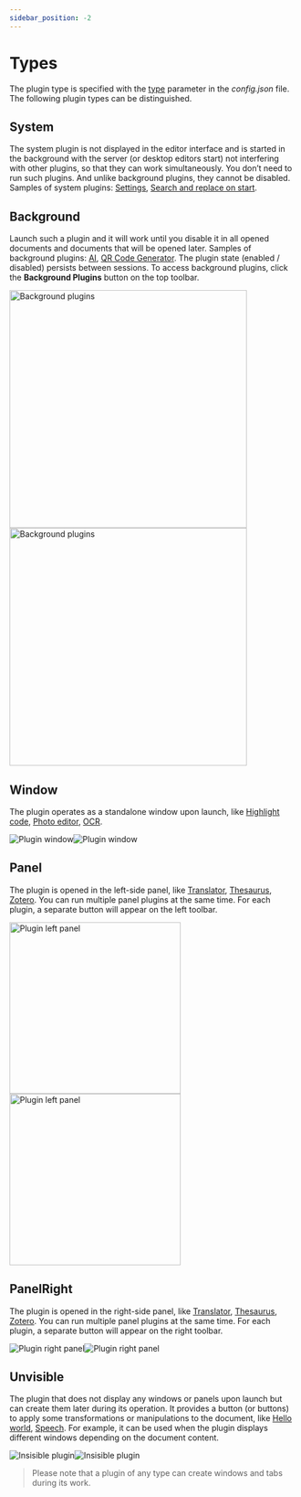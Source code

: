 ```yaml
---
sidebar_position: -2
---
```


# Types

The plugin type is specified with the [type](./configuration.md#variationstype) parameter in the *config.json* file. The following plugin types can be distinguished.

## System

The system plugin is not displayed in the editor interface and is started in the background with the server (or desktop editors start) not interfering with other plugins, so that they can work simultaneously. You don’t need to run such plugins. And unlike background plugins, they cannot be disabled. Samples of system plugins: [Settings](../../tutorials/samples/settings.md), [Search and replace on start](../../tutorials/samples/search-and-replace-on-start.md).

## Background

Launch such a plugin and it will work until you disable it in all opened documents and documents that will be opened later. Samples of background plugins: [AI](https://github.com/ONLYOFFICE/onlyoffice.github.io/tree/master/sdkjs-plugins/content/ai), [QR Code Generator](https://github.com/ONLYOFFICE/onlyoffice.github.io/tree/master/sdkjs-plugins/content/insertQR). The plugin state (enabled / disabled) persists between sessions. To access background plugins, click the **Background Plugins** button on the top toolbar.

<img alt="Background plugins" src="/assets/images/plugins/background-plugins.png#gh-light-mode-only" width="416px" /><img alt="Background plugins" src="/assets/images/plugins/background-plugins.dark.png#gh-dark-mode-only" width="416px" />

## Window

The plugin operates as a standalone window upon launch, like [Highlight code](../../tutorials/samples/highlight-code.md), [Photo editor](../../tutorials/samples/photo-editor.md), [OCR](../../tutorials/samples/ocr.md).

![Plugin window](/assets/images/plugins/plugin-window.png#gh-light-mode-only)![Plugin window](/assets/images/plugins/plugin-window.dark.png#gh-dark-mode-only)

## Panel

The plugin is opened in the left-side panel, like [Translator](../../tutorials/samples/translator.md), [Thesaurus](../../tutorials/samples/thesaurus.md), [Zotero](../../tutorials/samples/zotero.md). You can run multiple panel plugins at the same time. For each plugin, a separate button will appear on the left toolbar.

<img alt="Plugin left panel" src="/assets/images/plugins/plugin-left-panel.png#gh-light-mode-only" width="300px" /><img alt="Plugin left panel" src="/assets/images/plugins/plugin-left-panel.dark.png#gh-dark-mode-only" width="300px" />

## PanelRight

The plugin is opened in the right-side panel, like [Translator](../../tutorials/samples/translator.md), [Thesaurus](../../tutorials/samples/thesaurus.md), [Zotero](../../tutorials/samples/zotero.md). You can run multiple panel plugins at the same time. For each plugin, a separate button will appear on the right toolbar.

![Plugin right panel](/assets/images/plugins/plugin-right-panel.png#gh-light-mode-only)![Plugin right panel](/assets/images/plugins/plugin-right-panel.dark.png#gh-dark-mode-only)

## Unvisible

The plugin that does not display any windows or panels upon launch but can create them later during its operation. It provides a button (or buttons) to apply some transformations or manipulations to the document, like [Hello world](../../tutorials/samples/hello-world.md), [Speech](../../tutorials/samples/speech.md). For example, it can be used when the plugin displays different windows depending on the document content.

![Insisible plugin](/assets/images/plugins/invisible-plugin.png#gh-light-mode-only)![Insisible plugin](/assets/images/plugins/invisible-plugin.dark.png#gh-dark-mode-only)

> Please note that a plugin of any type can create windows and tabs during its work.
